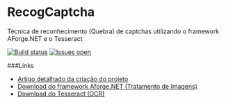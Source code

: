 # RecogCaptcha

Técnica de reconhecimento (Quebra) de captchas utilizando o framework AForge.NET e o Tesseract

[![Build status](https://ci.appveyor.com/api/projects/status/4xam2xbwkh3tpovm?svg=true)](https://ci.appveyor.com/project/andreluizsecco/recogcaptcha)
[![Issues open](https://img.shields.io/github/issues-raw/andreluizsecco/recogcaptcha.svg)](https://github.com/andreluizsecco/recogcaptcha/issues)

###Links
* [Artigo detalhado da criação do projeto](http://andresecco.com.br/2015/09/reconhecimento-de-captcha-com-aforge-net-e-tesseract/)
* [Download do framework Aforge.NET (Tratamento de Imagens)](http://www.aforgenet.com/framework/downloads.html)
* [Download do Tesseract (OCR)](https://code.google.com/p/tesseract-ocr/downloads/detail?name=tesseract-ocr-setup-3.02.02.exe)
